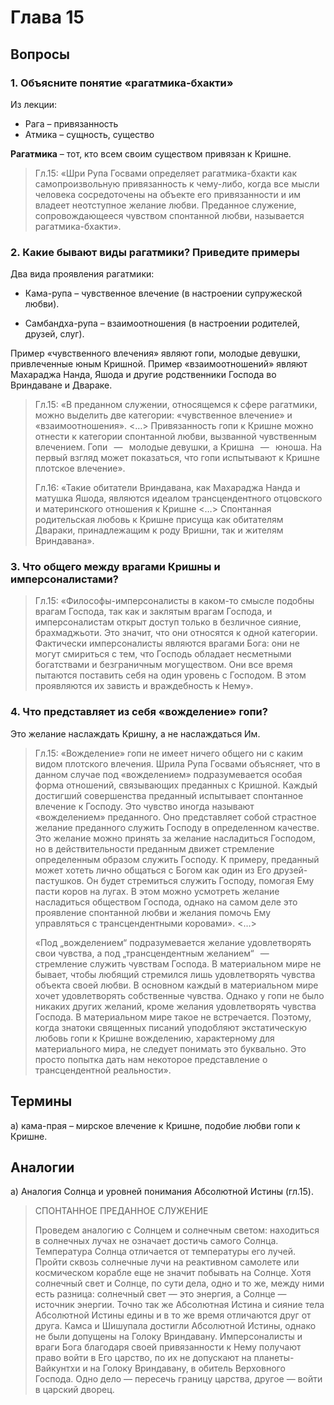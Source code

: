 # Глава 15

## Вопросы

### 1. Объясните понятие «рагатмика-бхакти»

Из лекции:

- Рага – привязанность
- Атмика – сущность, существо

**Рагатмика** – тот, кто всем своим существом привязан к Кришне.

> Гл.15: «Шри Рупа Госвами определяет рагатмика-бхакти как самопроизвольную привязанность к чему-либо, когда все мысли человека сосредоточены на объекте его привязанности и им владеет неотступное желание любви. Преданное служение, сопровождающееся чувством спонтанной любви, называется рагатмика-бхакти».

### 2. Какие бывают виды рагатмики? Приведите примеры

Два вида проявления рагатмики:

- Кама-рупа – чувственное влечение (в настроении супружеской любви).

- Самбандха-рупа – взаимоотношения (в настроении родителей, друзей, слуг).

Пример «чувственного влечения» являют гопи, молодые девушки, привлеченные юным Кришной.
Пример «взаимоотношений» являют Махараджа Нанда, Яшода и другие родственники Господа во Вриндаване и Двараке.

> Гл.15: «В преданном служении, относящемся к сфере рагатмики, можно выделить две категории: «чувственное влечение» и «взаимоотношения». <…> Привязанность гопи к Кришне можно отнести к категории спонтанной любви, вызванной чувственным влечением. Гопи    —    молодые девушки, а Кришна    —    юноша. На первый взгляд может показаться, что гопи испытывают к Кришне плотское влечение».
>
> Гл.16: «Такие обитатели Вриндавана, как Махараджа Нанда и матушка Яшода, являются идеалом трансцендентного отцовского и материнского отношения к Кришне <…> Спонтанная родительская любовь к Кришне присуща как обитателям Двараки, принадлежащим к роду Вришни, так и жителям Вриндавана».

### 3. Что общего между врагами Кришны и имперсоналистами?

> Гл.15: «Философы-имперсоналисты в каком-то смысле подобны врагам Господа, так как и заклятым врагам Господа, и имперсоналистам открыт доступ только в безличное сияние, брахмаджьоти. Это значит, что они относятся к одной категории. Фактически имперсоналисты являются врагами Бога: они не могут смириться с тем, что Господь обладает несметными богатствами и безграничным могуществом. Они все время пытаются поставить себя на один уровень с Господом. В этом проявляются их зависть и враждебность к Нему».

### 4. Что представляет из себя «вожделение» гопи?

Это желание наслаждать Кришну, а не наслаждаться Им.

> Гл.15: «Вожделение» гопи не имеет ничего общего ни с каким видом плотского влечения. Шрила Рупа Госвами объясняет, что в данном случае под «вожделением» подразумевается особая форма отношений, связывающих преданных с Кришной. Каждый достигший совершенства преданный испытывает спонтанное влечение к Господу. Это чувство иногда называют «вожделением» преданного. Оно представляет собой страстное желание преданного служить Господу в определенном качестве. Это желание можно принять за желание насладиться Господом, но в действительности преданным движет стремление определенным образом служить Господу. К примеру, преданный может хотеть лично общаться с Богом как один из Его друзей-пастушков. Он будет стремиться служить Господу, помогая Ему пасти коров на лугах. В этом можно усмотреть желание насладиться обществом Господа, однако на самом деле это проявление спонтанной любви и желания помочь Ему управляться с трансцендентными коровами». <…>
>
> «Под „вожделением“ подразумевается желание удовлетворять свои чувства, а под „трансцендентным желанием“    —    стремление служить чувствам Господа. В материальном мире не бывает, чтобы любящий стремился лишь удовлетворять чувства объекта своей любви. В основном каждый в материальном мире хочет удовлетворять собственные чувства. Однако у гопи не было никаких других желаний, кроме желания удовлетворять чувства Господа. В материальном мире такое не встречается. Поэтому, когда знатоки священных писаний уподобляют экстатическую любовь гопи к Кришне вожделению, характерному для материального мира, не следует понимать это буквально. Это просто попытка дать нам некоторое представление о трансцендентной реальности».

## Термины

а) кама-прая – мирское влечение к Кришне, подобие любви гопи к Кришне.

## Аналогии

а) Аналогия Солнца и уровней понимания Абсолютной Истины (гл.15).

> СПОНТАННОЕ ПРЕДАННОЕ СЛУЖЕНИЕ
>
> Проведем аналогию с Солнцем и солнечным светом: находиться в солнечных лучах не означает достичь самого Солнца. Температура Солнца отличается от температуры его лучей. Пройти сквозь солнечные лучи на реактивном самолете или космическом корабле еще не значит побывать на Солнце. Хотя солнечный свет и Солнце, по сути дела, одно и то же, между ними есть разница: солнечный свет — это энергия, а Солнце — источник энергии. Точно так же Абсолютная Истина и сияние тела Абсолютной Истины едины и в то же время отличаются друг от друга. Камса и Шишупала достигли Абсолютной Истины, однако не были допущены на Голоку Вриндавану. Имперсоналисты и враги Бога благодаря своей привязанности к Нему получают право войти в Его царство, по их не допускают на планеты-Вайкунтхи и на Голоку Вриндавану, в обитель Верховного Господа. Одно дело — пересечь границу царства, другое — войти в царский дворец.
